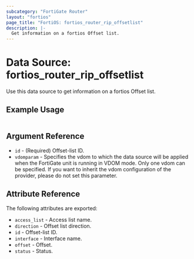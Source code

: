 ```yaml
---
subcategory: "FortiGate Router"
layout: "fortios"
page_title: "FortiOS: fortios_router_rip_offsetlist"
description: |-
  Get information on a fortios Offset list.
---
```


# Data Source: fortios_router_rip_offsetlist
Use this data source to get information on a fortios Offset list.


## Example Usage

```hcl

```

## Argument Reference

* `id` - (Required) Offset-list ID.
* `vdomparam` - Specifies the vdom to which the data source will be applied when the FortiGate unit is running in VDOM mode. Only one vdom can be specified. If you want to inherit the vdom configuration of the provider, please do not set this parameter.

## Attribute Reference

The following attributes are exported:

* `access_list` - Access list name.
* `direction` - Offset list direction.
* `id` - Offset-list ID.
* `interface` - Interface name.
* `offset` - Offset.
* `status` - Status.
